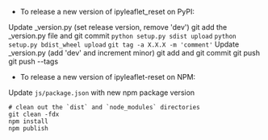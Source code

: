 - To release a new version of ipyleaflet_reset on PyPI:

Update _version.py (set release version, remove 'dev')
git add the _version.py file and git commit
`python setup.py sdist upload`
`python setup.py bdist_wheel upload`
`git tag -a X.X.X -m 'comment'`
Update _version.py (add 'dev' and increment minor)
git add and git commit
git push
git push --tags

- To release a new version of ipyleaflet-reset on NPM:

Update `js/package.json` with new npm package version

```
# clean out the `dist` and `node_modules` directories
git clean -fdx
npm install
npm publish
```